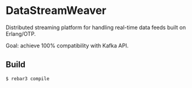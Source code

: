 DataStreamWeaver
=====

Distributed streaming platform for handling real-time data feeds built on Erlang/OTP.

Goal: achieve 100% compatibility with Kafka API.

Build
-----

    $ rebar3 compile
